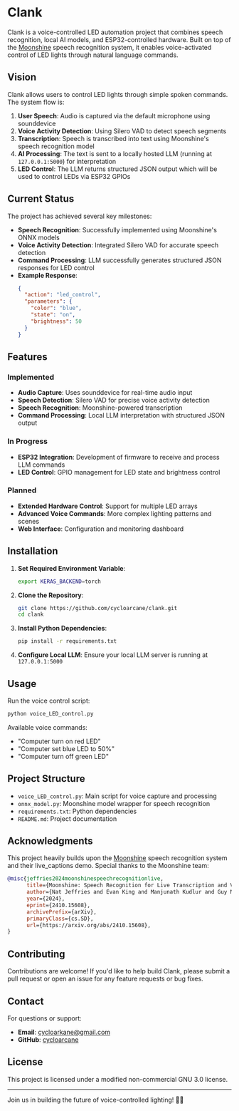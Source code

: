 # Clank

Clank is a voice-controlled LED automation project that combines speech recognition, local AI models, and ESP32-controlled hardware. Built on top of the [Moonshine](https://github.com/usefulsensors/moonshine) speech recognition system, it enables voice-activated control of LED lights through natural language commands.

## Vision

Clank allows users to control LED lights through simple spoken commands. The system flow is:

1. **User Speech**: Audio is captured via the default microphone using sounddevice
2. **Voice Activity Detection**: Using Silero VAD to detect speech segments
3. **Transcription**: Speech is transcribed into text using Moonshine's speech recognition model
4. **AI Processing**: The text is sent to a locally hosted LLM (running at `127.0.0.1:5000`) for interpretation
5. **LED Control**: The LLM returns structured JSON output which will be used to control LEDs via ESP32 GPIOs

## Current Status

The project has achieved several key milestones:

- **Speech Recognition**: Successfully implemented using Moonshine's ONNX models
- **Voice Activity Detection**: Integrated Silero VAD for accurate speech detection
- **Command Processing**: LLM successfully generates structured JSON responses for LED control
- **Example Response**:
  ```json
  {
    "action": "led_control",
    "parameters": {
      "color": "blue",
      "state": "on",
      "brightness": 50
    }
  }
  ```

## Features

### Implemented
- **Audio Capture**: Uses sounddevice for real-time audio input
- **Speech Detection**: Silero VAD for precise voice activity detection
- **Speech Recognition**: Moonshine-powered transcription
- **Command Processing**: Local LLM interpretation with structured JSON output

### In Progress
- **ESP32 Integration**: Development of firmware to receive and process LLM commands
- **LED Control**: GPIO management for LED state and brightness control

### Planned
- **Extended Hardware Control**: Support for multiple LED arrays
- **Advanced Voice Commands**: More complex lighting patterns and scenes
- **Web Interface**: Configuration and monitoring dashboard

## Installation

1. **Set Required Environment Variable**:
   ```bash
   export KERAS_BACKEND=torch
   ```

2. **Clone the Repository**:
   ```bash
   git clone https://github.com/cycloarcane/clank.git
   cd clank
   ```

3. **Install Python Dependencies**:
   ```bash
   pip install -r requirements.txt
   ```

4. **Configure Local LLM**:
   Ensure your local LLM server is running at `127.0.0.1:5000`

## Usage

Run the voice control script:

```bash
python voice_LED_control.py
```

Available voice commands:
- "Computer turn on red LED"
- "Computer set blue LED to 50%"
- "Computer turn off green LED"

## Project Structure

- `voice_LED_control.py`: Main script for voice capture and processing
- `onnx_model.py`: Moonshine model wrapper for speech recognition
- `requirements.txt`: Python dependencies
- `README.md`: Project documentation

## Acknowledgments

This project heavily builds upon the [Moonshine](https://github.com/usefulsensors/moonshine) speech recognition system and their live_captions demo. Special thanks to the Moonshine team:

```bibtex
@misc{jeffries2024moonshinespeechrecognitionlive,
      title={Moonshine: Speech Recognition for Live Transcription and Voice Commands}, 
      author={Nat Jeffries and Evan King and Manjunath Kudlur and Guy Nicholson and James Wang and Pete Warden},
      year={2024},
      eprint={2410.15608},
      archivePrefix={arXiv},
      primaryClass={cs.SD},
      url={https://arxiv.org/abs/2410.15608}, 
}
```

## Contributing

Contributions are welcome! If you'd like to help build Clank, please submit a pull request or open an issue for any feature requests or bug fixes.

## Contact

For questions or support:
- **Email**: cycloarkane@gmail.com
- **GitHub**: [cycloarcane](https://github.com/cycloarcane)

## License

This project is licensed under a modified non-commercial GNU 3.0 license.

---

Join us in building the future of voice-controlled lighting! 🎤💡
